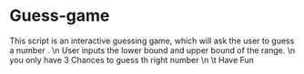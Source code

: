 # Guess-game

This script is an interactive guessing game, which will ask the user to guess a number . \n
User inputs the lower bound and upper bound of the range. \n
you only have 3 Chances to guess th right number \n
\t Have Fun
